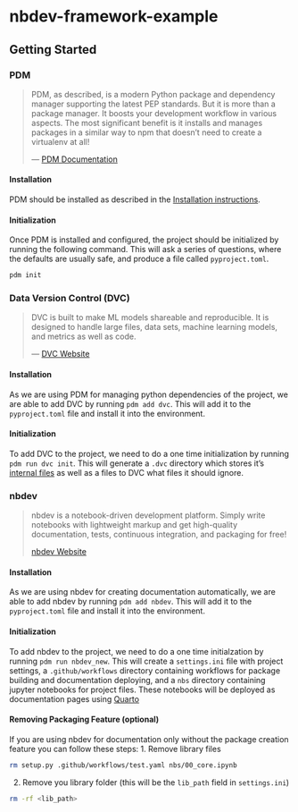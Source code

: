 nbdev-framework-example
================

<!-- WARNING: THIS FILE WAS AUTOGENERATED! DO NOT EDIT! -->

## Getting Started

### PDM

> PDM, as described, is a modern Python package and dependency manager
> supporting the latest PEP standards. But it is more than a package
> manager. It boosts your development workflow in various aspects. The
> most significant benefit is it installs and manages packages in a
> similar way to npm that doesn’t need to create a virtualenv at all!
>
> — [PDM Documentation](https://pdm.fming.dev/latest/#introduction)

#### Installation

PDM should be installed as described in the [Installation
instructions](https://pdm.fming.dev/latest/#recommended-installation-method).

#### Initialization

Once PDM is installed and configured, the project should be initialized
by running the following command. This will ask a series of questions,
where the defaults are usually safe, and produce a file called
`pyproject.toml`.

``` bash
pdm init
```

### Data Version Control (DVC)

> DVC is built to make ML models shareable and reproducible. It is
> designed to handle large files, data sets, machine learning models,
> and metrics as well as code.
>
> — [DVC Website](https://dvc.org/)

#### Installation

As we are using PDM for managing python dependencies of the project, we
are able to add DVC by running `pdm add dvc`. This will add it to the
`pyproject.toml` file and install it into the environment.

#### Initialization

To add DVC to the project, we need to do a one time initialization by
running `pdm run dvc init`. This will generate a `.dvc` directory which
stores it’s [internal
files](https://dvc.org/doc/user-guide/project-structure/internal-files)
as well as a files to DVC what files it should ignore.

### nbdev

> nbdev is a notebook-driven development platform. Simply write
> notebooks with lightweight markup and get high-quality documentation,
> tests, continuous integration, and packaging for free!
>
> [nbdev Website](https://nbdev.fast.ai/getting_started.html)

#### Installation

As we are using nbdev for creating documentation automatically, we are
able to add nbdev by running `pdm add nbdev`. This will add it to the
`pyproject.toml` file and install it into the environment.

#### Initialization

To add nbdev to the project, we need to do a one time initialzation by
running `pdm run nbdev_new`. This will create a `settings.ini` file with
project settings, a `.github/workflows` directory containing workflows
for package building and documentation deploying, and a `nbs` directory
containing jupyter notebooks for project files. These notebooks will be
deployed as documentation pages using [Quarto](https://quarto.org/)

#### Removing Packaging Feature (optional)

If you are using nbdev for documentation only without the package
creation feature you can follow these steps: 1. Remove library files

``` bash
rm setup.py .github/workflows/test.yaml nbs/00_core.ipynb
```

2.  Remove you library folder (this will be the `lib_path` field in
    `settings.ini`)

``` bash
rm -rf <lib_path>
```
